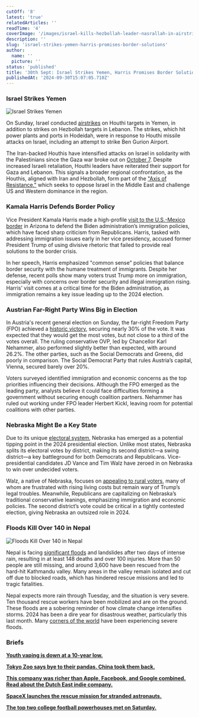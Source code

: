 ```yaml
---
cutOff: '8'
latest: 'true'
relatedArticles: ''
readTime: '4'
coverImage: '/images/israel-kills-hezbollah-leader-nasrallah-in-airstrike-EwMz.webp'
description: ''
slug: 'israel-strikes-yemen-harris-promises-border-solutions'
author:
  name: ''
  picture: ''
status: 'published'
title: '30th Sept: Israel Strikes Yemen, Harris Promises Border Solutions, Austrian Far-Right'
publishedAt: '2024-09-30T15:07:05.710Z'
---
```


### Israel Strikes Yemen

![Israel Strikes Yemen](/images/israel-kills-hezbollah-leader-nasrallah-in-airstrike-UzNj.webp)

On Sunday, Israel conducted [airstrikes](https://www.dw.com/en/israel-strikes-yemen-as-lebanon-attacks-continue/live-70354520) on Houthi targets in Yemen, in addition to strikes on Hezbollah targets in Lebanon. The strikes, which hit power plants and ports in Hodeidah, were in response to Houthi missile attacks on Israel, including an attempt to strike Ben Gurion Airport. 

The Iran-backed Houthis have intensified attacks on Israel in solidarity with the Palestinians since the Gaza war broke out on [October 7](https://www.csis.org/analysis/hamass-october-7-attack-visualizing-data). Despite increased Israeli retaliation, Houthi leaders have reiterated their support for Gaza and Lebanon. This signals a broader regional confrontation, as the Houthis, aligned with Iran and Hezbollah, form part of the ["Axis of Resistance,"](https://www.latimes.com/world-nation/story/2024-09-26/axis-of-resistance-explained-iran-israel) which seeks to oppose Israel in the Middle East and challenge US and Western dominance in the region.

### Kamala Harris Defends Border Policy

Vice President Kamala Harris made a high-profile [visit to the U.S.-Mexico border](https://www.youtube.com/watch?v=SqoXy_sCx7k) in Arizona to defend the Biden administration’s immigration policies, which have faced sharp criticism from Republicans. Harris, tasked with addressing immigration issues early in her vice presidency, accused former President Trump of using divisive rhetoric that failed to provide real solutions to the border crisis.

In her speech, Harris emphasized "common sense" policies that balance border security with the humane treatment of immigrants. Despite her defense, recent polls show many voters trust Trump more on immigration, especially with concerns over border security and illegal immigration rising. Harris’ visit comes at a critical time for the Biden administration, as immigration remains a key issue leading up to the 2024 election.

### Austrian Far-Right Party Wins Big in Election

In Austria's recent general election on Sunday, the far-right Freedom Party (FPO) achieved a [historic victory](https://www.dw.com/en/austrias-far-right-fp%C3%B6-wins-parliamentary-vote/a-70354491), securing nearly 30% of the vote. It was expected that they would get the most votes, but not close to a third of the votes overall. The ruling conservative OVP, led by Chancellor Karl Nehammer, also performed slightly better than expected, with around 26.2%. The other parties, such as the Social Democrats and Greens, did poorly in comparison. The Social Democrat Party that rules Austria’s capital, Vienna, secured barely over  20%.

Voters surveyed identified immigration and economic concerns as the top priorities influencing their decisions. Although the FPO emerged as the leading party, analysts believe it could face difficulties forming a government without securing enough coalition partners. Nehammer has ruled out working under FPO leader Herbert Kickl, leaving room for potential coalitions with other parties.

### Nebraska Might Be a Key State

Due to its unique [electoral system](https://www.270towin.com/content/split-electoral-votes-maine-and-nebraska/#google_vignette), Nebraska has emerged as a potential tipping point in the 2024 presidential election. Unlike most states, Nebraska splits its electoral votes by district, making its second district—a swing district—a key battleground for both Democrats and Republicans. Vice-presidential candidates JD Vance and Tim Walz have zeroed in on Nebraska to win over undecided voters.

Walz, a native of Nebraska, focuses on [appealing to rural voters](https://www.bbc.com/news/articles/ce812qvld9do), many of whom are frustrated with rising living costs but remain wary of Trump’s legal troubles. Meanwhile, Republicans are capitalizing on Nebraska’s traditional conservative leanings, emphasizing immigration and economic policies. The second district’s vote could be critical in a tightly contested election, giving Nebraska an outsized role in 2024.

### Floods Kill Over 140 in Nepal

![Floods Kill Over 140 in Nepal](/images/floods-kill-120-in-nepal-EwOT.webp)

Nepal is facing [significant floods](https://www.yahoo.com/news/death-toll-nepal-floods-landslides-114832287.html) and landslides after two days of intense rain, resulting in at least 148 deaths and over 100 injuries. More than 50 people are still missing, and around 3,600 have been rescued from the hard-hit Kathmandu valley. Many areas in the valley remain isolated and cut off due to blocked roads, which has hindered rescue missions and led to tragic fatalities. 

Nepal expects more rain through Tuesday, and the situation is very severe. Ten thousand rescue workers have been mobilized and are on the ground. These floods are a sobering reminder of how climate change intensifies storms. 2024 has been a dire year for disastrous weather, particularly this last month. Many [corners of the world](https://www.bbc.com/news/articles/cn5zx2zx5xvo) have been experiencing severe floods.

### Briefs

[**Youth vaping is down at a 10-year low.**](https://edition.cnn.com/2024/09/05/health/youth-vaping-decline-e-cigarette-nicotine-pouches/index.html) 

[**Tokyo Zoo says bye to their pandas. China took them back.**](https://www.thestar.com.my/aseanplus/aseanplus-news/2024/09/29/tearful-goodbye-to-tokyo-zoo-pandas) 

[**This company was richer than Apple, Facebook, and Google combined. Read about the Dutch East indie company.**](https://dutchreview.com/culture/history/how-rich-was-the-dutch-east-india-company/)

[**SpaceX launches the rescue mission for stranded astronauts.**](https://www.voanews.com/a/spacex-launches-rescue-mission-for-2-nasa-astronauts-stranded-in-space/7803409.html) 

[**The top two college football powerhouses met on Saturday.**](https://www.nbcnews.com/sports/college-football/alabama-vs-georgia-clash-rivals-test-two-powerhouses-college-football-rcna172806)